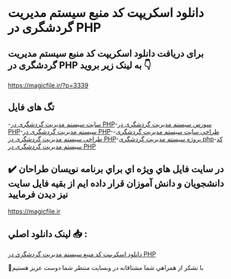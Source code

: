 # دانلود اسکریپت کد منبع سیستم مدیریت گردشگری در PHP

## برای دریافت دانلود اسکریپت کد منبع سیستم مدیریت گردشگری در PHP به لینک زیر بروید 👇

https://magicfile.ir/?p=3339

## تگ های فایل

-[سایت سیستم مدیریت گردشگری در PHP](https://magicfile.ir/product/%d8%a7%d8%b3%da%a9%d8%b1%db%8c%d9%be%d8%aa%da%a9%d8%af-%d9%85%d9%86%d8%a8%d8%b9-%d8%b3%db%8c%d8%b3%d8%aa%d9%85-%d9%85%d8%af%db%8c%d8%b1%db%8c%d8%aa-%da%af%d8%b1%d8%af%d8%b4%da%af%d8%b1%db%8c-%d8%af%d8%b1-php/)-[سورس سیستم مدیریت گردشگری در PHP](https://magicfile.ir/product/%d8%a7%d8%b3%da%a9%d8%b1%db%8c%d9%be%d8%aa%da%a9%d8%af-%d9%85%d9%86%d8%a8%d8%b9-%d8%b3%db%8c%d8%b3%d8%aa%d9%85-%d9%85%d8%af%db%8c%d8%b1%db%8c%d8%aa-%da%af%d8%b1%d8%af%d8%b4%da%af%d8%b1%db%8c-%d8%af%d8%b1-php/)-[سیستم مدیریت گردشگری در PHP](https://magicfile.ir/product/%d8%a7%d8%b3%da%a9%d8%b1%db%8c%d9%be%d8%aa%da%a9%d8%af-%d9%85%d9%86%d8%a8%d8%b9-%d8%b3%db%8c%d8%b3%d8%aa%d9%85-%d9%85%d8%af%db%8c%d8%b1%db%8c%d8%aa-%da%af%d8%b1%d8%af%d8%b4%da%af%d8%b1%db%8c-%d8%af%d8%b1-php/)-[طراحی سایت سیستم مدیریت گردشگری](https://magicfile.ir/product/%d8%a7%d8%b3%da%a9%d8%b1%db%8c%d9%be%d8%aa%da%a9%d8%af-%d9%85%d9%86%d8%a8%d8%b9-%d8%b3%db%8c%d8%b3%d8%aa%d9%85-%d9%85%d8%af%db%8c%d8%b1%db%8c%d8%aa-%da%af%d8%b1%d8%af%d8%b4%da%af%d8%b1%db%8c-%d8%af%d8%b1-php/)-[طراحی سیستم مدیریت گردشگری در PHP](https://magicfile.ir/product/%d8%a7%d8%b3%da%a9%d8%b1%db%8c%d9%be%d8%aa%da%a9%d8%af-%d9%85%d9%86%d8%a8%d8%b9-%d8%b3%db%8c%d8%b3%d8%aa%d9%85-%d9%85%d8%af%db%8c%d8%b1%db%8c%d8%aa-%da%af%d8%b1%d8%af%d8%b4%da%af%d8%b1%db%8c-%d8%af%d8%b1-php/)-[پروژه سیستم مدیریت گردشگری php](https://magicfile.ir/product/%d8%a7%d8%b3%da%a9%d8%b1%db%8c%d9%be%d8%aa%da%a9%d8%af-%d9%85%d9%86%d8%a8%d8%b9-%d8%b3%db%8c%d8%b3%d8%aa%d9%85-%d9%85%d8%af%db%8c%d8%b1%db%8c%d8%aa-%da%af%d8%b1%d8%af%d8%b4%da%af%d8%b1%db%8c-%d8%af%d8%b1-php/)-[کد سیستم مدیریت گردشگری در PHP](https://magicfile.ir/product/%d8%a7%d8%b3%da%a9%d8%b1%db%8c%d9%be%d8%aa%da%a9%d8%af-%d9%85%d9%86%d8%a8%d8%b9-%d8%b3%db%8c%d8%b3%d8%aa%d9%85-%d9%85%d8%af%db%8c%d8%b1%db%8c%d8%aa-%da%af%d8%b1%d8%af%d8%b4%da%af%d8%b1%db%8c-%d8%af%d8%b1-php/)

## ✔️ در سايت فايل هاي ويژه اي براي برنامه نويسان طراحان دانشجويان و دانش آموزان قرار داده ايم از بقيه فايل سايت نيز ديدن فرماييد

https://magicfile.ir


## لينک دانلود اصلي 📥 :

[دانلود اسکریپت کد منبع سیستم مدیریت گردشگری در PHP](https://magicfile.ir/product/%d8%a7%d8%b3%da%a9%d8%b1%db%8c%d9%be%d8%aa%da%a9%d8%af-%d9%85%d9%86%d8%a8%d8%b9-%d8%b3%db%8c%d8%b3%d8%aa%d9%85-%d9%85%d8%af%db%8c%d8%b1%db%8c%d8%aa-%da%af%d8%b1%d8%af%d8%b4%da%af%d8%b1%db%8c-%d8%af%d8%b1-php/) 


🙏با تشکر از همراهي شما مشتاقانه در وبسایت منتظر شما دوست عزیز هستیم

